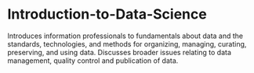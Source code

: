 # Introduction-to-Data-Science
Introduces information professionals to fundamentals about data and the standards, technologies, and methods for organizing, managing, curating, preserving, and using data. Discusses broader issues relating to data management, quality control and publication of data.
